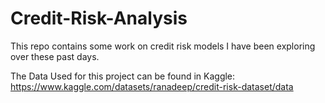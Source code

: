 # Credit-Risk-Analysis

This repo contains some work on credit risk models I have been exploring over these past days. 

The Data Used for this project can be found in Kaggle: https://www.kaggle.com/datasets/ranadeep/credit-risk-dataset/data


